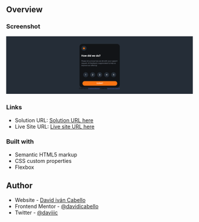 ## Overview

### Screenshot

![](Screenshot%202022-11-25%20at%2019-13-04%20Frontend%20Mentor%20Interactive%20rating%20component.png)

### Links

- Solution URL: [Solution URL here](https://github.com/davidicabello/interactive-rating-component-main)
- Live Site URL: [Live site URL here](https://interactive-rating-compo-ad149.web.app/)

### Built with

- Semantic HTML5 markup
- CSS custom properties
- Flexbox

## Author

- Website - [David iván Cabello](https://github.com/davidicabello)
- Frontend Mentor - [@davidicabello](https://www.frontendmentor.io/profile/davidicabello)
- Twitter - [@daviiic](https://twitter.com/daviiic)
